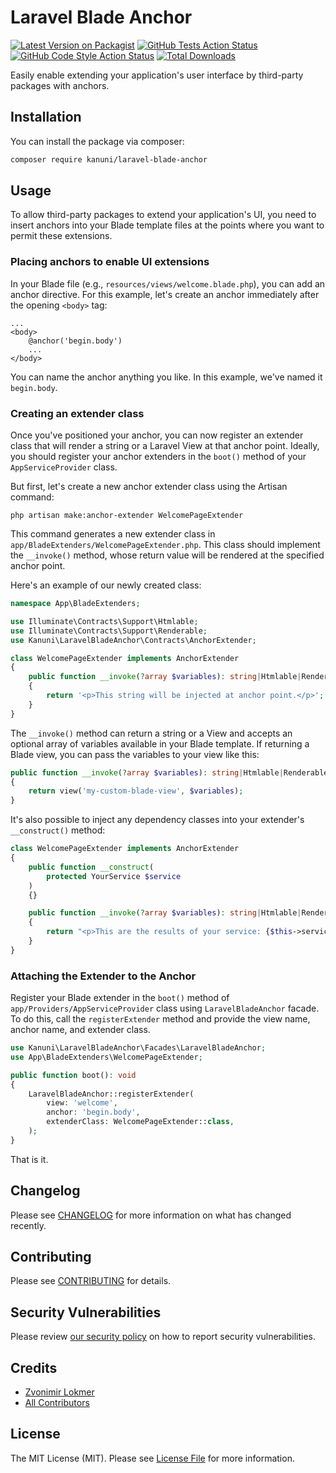 # Laravel Blade Anchor

[![Latest Version on Packagist](https://img.shields.io/packagist/v/kanuni/laravel-blade-anchor.svg?style=flat-square)](https://packagist.org/packages/kanuni/laravel-blade-anchor)
[![GitHub Tests Action Status](https://img.shields.io/github/actions/workflow/status/kanuni/laravel-blade-anchor/run-tests.yml?branch=main&label=tests&style=flat-square)](https://github.com/kanuni/laravel-blade-anchor/actions?query=workflow%3Arun-tests+branch%3Amain)
[![GitHub Code Style Action Status](https://img.shields.io/github/actions/workflow/status/kanuni/laravel-blade-anchor/fix-php-code-style-issues.yml?branch=main&label=code%20style&style=flat-square)](https://github.com/kanuni/laravel-blade-anchor/actions?query=workflow%3A"Fix+PHP+code+style+issues"+branch%3Amain)
[![Total Downloads](https://img.shields.io/packagist/dt/kanuni/laravel-blade-anchor.svg?style=flat-square)](https://packagist.org/packages/kanuni/laravel-blade-anchor)

Easily enable extending your application's user interface by third-party packages with anchors.

## Installation

You can install the package via composer:

```bash
composer require kanuni/laravel-blade-anchor
```

## Usage

To allow third-party packages to extend your application's UI, you need to insert anchors into your Blade template files at the points where you want to permit these extensions.

### Placing anchors to enable UI extensions

In your Blade file (e.g., `resources/views/welcome.blade.php`), you can add an anchor directive. For this example, let's create an anchor immediately after the opening `<body>` tag:

```
...
<body>
    @anchor('begin.body')
    ...
</body>
```

You can name the anchor anything you like. In this example, we've named it `begin.body`.

### Creating an extender class

Once you've positioned your anchor, you can now register an extender class that will render a string or a Laravel View at that anchor point. Ideally, you should register your anchor extenders in the `boot()` method of your `AppServiceProvider` class.

But first, let's create a new anchor extender class using the Artisan command:

```
php artisan make:anchor-extender WelcomePageExtender
```

This command generates a new extender class in `app/BladeExtenders/WelcomePageExtender.php`. This class should implement the `__invoke()` method, whose return value will be rendered at the specified anchor point.

Here's an example of our newly created class:

```php
namespace App\BladeExtenders;

use Illuminate\Contracts\Support\Htmlable;
use Illuminate\Contracts\Support\Renderable;
use Kanuni\LaravelBladeAnchor\Contracts\AnchorExtender;

class WelcomePageExtender implements AnchorExtender
{
    public function __invoke(?array $variables): string|Htmlable|Renderable
    {
        return '<p>This string will be injected at anchor point.</p>';
    }
}
```

The `__invoke()` method can return a string or a View and accepts an optional array of variables available in your Blade template. If returning a Blade view, you can pass the variables to your view like this:

```php
public function __invoke(?array $variables): string|Htmlable|Renderable
{
    return view('my-custom-blade-view', $variables);
}
```

It's also possible to inject any dependency classes into your extender's `__construct()` method:

```php
class WelcomePageExtender implements AnchorExtender
{
    public function __construct(
        protected YourService $service
    )
    {}

    public function __invoke(?array $variables): string|Htmlable|Renderable
    {
        return "<p>This are the results of your service: {$this->service->getResults()}</p>";
    }
}
```

### Attaching the Extender to the Anchor

Register your Blade extender in the `boot()` method of `app/Providers/AppServiceProvider` class using  `LaravelBladeAnchor` facade. To do this, call the `registerExtender` method and provide the view name, anchor name, and extender class.

```php
use Kanuni\LaravelBladeAnchor\Facades\LaravelBladeAnchor;
use App\BladeExtenders\WelcomePageExtender;

public function boot(): void
{
    LaravelBladeAnchor::registerExtender(
        view: 'welcome',
        anchor: 'begin.body',
        extenderClass: WelcomePageExtender::class,
    );
}
```

That is it.

## Changelog

Please see [CHANGELOG](CHANGELOG.md) for more information on what has changed recently.

## Contributing

Please see [CONTRIBUTING](CONTRIBUTING.md) for details.

## Security Vulnerabilities

Please review [our security policy](../../security/policy) on how to report security vulnerabilities.

## Credits

- [Zvonimir Lokmer](https://github.com/tjodalv)
- [All Contributors](../../contributors)

## License

The MIT License (MIT). Please see [License File](LICENSE.md) for more information.
